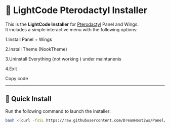 # 🌌 LightCode Pterodactyl Installer

This is the **LightCode Installer** for [Pterodactyl](https://pterodactyl.io) Panel and Wings.  
It includes a simple interactive menu with the following options:

1.Install Panel + Wings

2.Install Theme (NookTheme)

3.Uninstall Everything (not working ) under maintanenis

4.Exit

Copy code

---

## 🚀 Quick Install

Run the following command to launch the installer:

```bash
bash <(curl -fsSL https://raw.githubusercontent.com/DreamHost2ws/Panel/main/bootstrap.sh)
